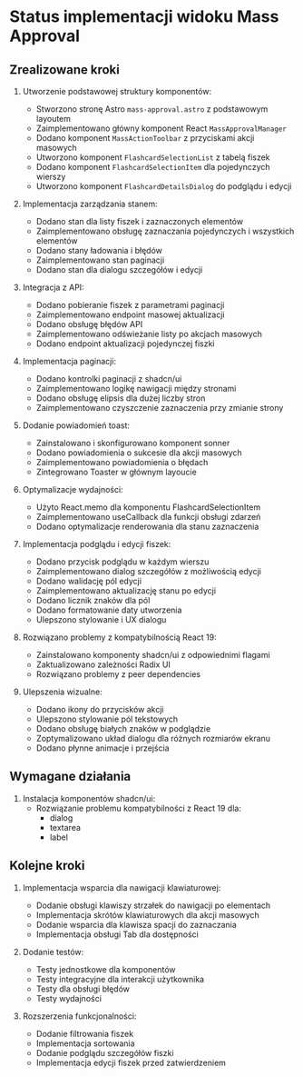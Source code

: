 # Status implementacji widoku Mass Approval

## Zrealizowane kroki

1. Utworzenie podstawowej struktury komponentów:
   - Stworzono stronę Astro `mass-approval.astro` z podstawowym layoutem
   - Zaimplementowano główny komponent React `MassApprovalManager`
   - Dodano komponent `MassActionToolbar` z przyciskami akcji masowych
   - Utworzono komponent `FlashcardSelectionList` z tabelą fiszek
   - Dodano komponent `FlashcardSelectionItem` dla pojedynczych wierszy
   - Utworzono komponent `FlashcardDetailsDialog` do podglądu i edycji

2. Implementacja zarządzania stanem:
   - Dodano stan dla listy fiszek i zaznaczonych elementów
   - Zaimplementowano obsługę zaznaczania pojedynczych i wszystkich elementów
   - Dodano stany ładowania i błędów
   - Zaimplementowano stan paginacji
   - Dodano stan dla dialogu szczegółów i edycji

3. Integracja z API:
   - Dodano pobieranie fiszek z parametrami paginacji
   - Zaimplementowano endpoint masowej aktualizacji
   - Dodano obsługę błędów API
   - Zaimplementowano odświeżanie listy po akcjach masowych
   - Dodano endpoint aktualizacji pojedynczej fiszki

4. Implementacja paginacji:
   - Dodano kontrolki paginacji z shadcn/ui
   - Zaimplementowano logikę nawigacji między stronami
   - Dodano obsługę elipsis dla dużej liczby stron
   - Zaimplementowano czyszczenie zaznaczenia przy zmianie strony

5. Dodanie powiadomień toast:
   - Zainstalowano i skonfigurowano komponent sonner
   - Dodano powiadomienia o sukcesie dla akcji masowych
   - Zaimplementowano powiadomienia o błędach
   - Zintegrowano Toaster w głównym layoucie

6. Optymalizacje wydajności:
   - Użyto React.memo dla komponentu FlashcardSelectionItem
   - Zaimplementowano useCallback dla funkcji obsługi zdarzeń
   - Dodano optymalizacje renderowania dla stanu zaznaczenia

7. Implementacja podglądu i edycji fiszek:
   - Dodano przycisk podglądu w każdym wierszu
   - Zaimplementowano dialog szczegółów z możliwością edycji
   - Dodano walidację pól edycji
   - Zaimplementowano aktualizację stanu po edycji
   - Dodano licznik znaków dla pól
   - Dodano formatowanie daty utworzenia
   - Ulepszono stylowanie i UX dialogu

8. Rozwiązano problemy z kompatybilnością React 19:
   - Zainstalowano komponenty shadcn/ui z odpowiednimi flagami
   - Zaktualizowano zależności Radix UI
   - Rozwiązano problemy z peer dependencies

9. Ulepszenia wizualne:
   - Dodano ikony do przycisków akcji
   - Ulepszono stylowanie pól tekstowych
   - Dodano obsługę białych znaków w podglądzie
   - Zoptymalizowano układ dialogu dla różnych rozmiarów ekranu
   - Dodano płynne animacje i przejścia

## Wymagane działania

1. Instalacja komponentów shadcn/ui:
   - Rozwiązanie problemu kompatybilności z React 19 dla:
     - dialog
     - textarea
     - label

## Kolejne kroki

1. Implementacja wsparcia dla nawigacji klawiaturowej:
   - Dodanie obsługi klawiszy strzałek do nawigacji po elementach
   - Implementacja skrótów klawiaturowych dla akcji masowych
   - Dodanie wsparcia dla klawisza spacji do zaznaczania
   - Implementacja obsługi Tab dla dostępności

2. Dodanie testów:
   - Testy jednostkowe dla komponentów
   - Testy integracyjne dla interakcji użytkownika
   - Testy dla obsługi błędów
   - Testy wydajności

3. Rozszerzenia funkcjonalności:
   - Dodanie filtrowania fiszek
   - Implementacja sortowania
   - Dodanie podglądu szczegółów fiszki
   - Implementacja edycji fiszek przed zatwierdzeniem 